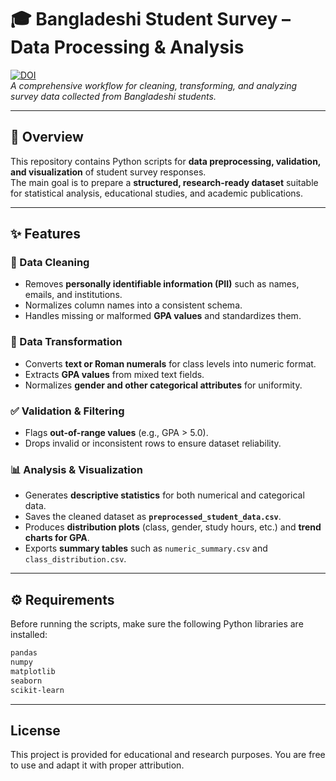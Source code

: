 # 🎓 Bangladeshi Student Survey – Data Processing & Analysis  

[![DOI](https://zenodo.org/badge/1067838694.svg)](https://doi.org/10.5281/zenodo.17244015)  
*A comprehensive workflow for cleaning, transforming, and analyzing survey data collected from Bangladeshi students.*

---

## 📘 Overview  

This repository contains Python scripts for **data preprocessing, validation, and visualization** of student survey responses.  
The main goal is to prepare a **structured, research-ready dataset** suitable for statistical analysis, educational studies, and academic publications.

---

## ✨ Features  

### 🧹 Data Cleaning  
- Removes **personally identifiable information (PII)** such as names, emails, and institutions.  
- Normalizes column names into a consistent schema.  
- Handles missing or malformed **GPA values** and standardizes them.  

### 🔄 Data Transformation  
- Converts **text or Roman numerals** for class levels into numeric format.  
- Extracts **GPA values** from mixed text fields.  
- Normalizes **gender and other categorical attributes** for uniformity.  

### ✅ Validation & Filtering  
- Flags **out-of-range values** (e.g., GPA > 5.0).  
- Drops invalid or inconsistent rows to ensure dataset reliability.  

### 📊 Analysis & Visualization  
- Generates **descriptive statistics** for both numerical and categorical data.  
- Saves the cleaned dataset as **`preprocessed_student_data.csv`**.  
- Produces **distribution plots** (class, gender, study hours, etc.) and **trend charts for GPA**.  
- Exports **summary tables** such as `numeric_summary.csv` and `class_distribution.csv`.  

---

## ⚙️ Requirements  

Before running the scripts, make sure the following Python libraries are installed:  

```bash
pandas
numpy
matplotlib
seaborn
scikit-learn
```
---
##  License

This project is provided for educational and research purposes.
You are free to use and adapt it with proper attribution.

